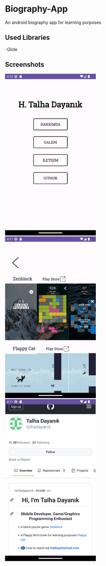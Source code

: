 # Biography-App
An android biography app for learning purposes

## Used Libraries
-Glide

## Screenshots
<img src="BiographyApp/ss0.png" width=300>   <img src="BiographyApp/ss1.png" width=300>   <img src="BiographyApp/ss2.png" width=300>



